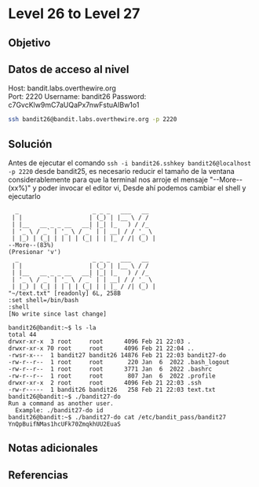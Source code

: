# Level 26 to Level 27

## Objetivo

## Datos de acceso al nivel
Host: bandit.labs.overthewire.org  
Port: 2220
Username: bandit26
Password: c7GvcKlw9mC7aUQaPx7nwFstuAIBw1o1
```bash
ssh bandit26@bandit.labs.overthewire.org -p 2220
```


## Solución
Antes de ejecutar el comando `ssh -i bandit26.sshkey bandit26@localhost -p 2220` desde bandit25, es necesario reducir el tamaño de la ventana considerablemente para que la terminal nos arroje el mensaje "--More--(xx%)" y poder invocar el editor vi, Desde ahí podemos cambiar el shell y ejecutarlo
```
  _                     _ _ _   ___   __
 | |                   | (_) | |__ \ / /
 | |__   __ _ _ __   __| |_| |_   ) / /_
 | '_ \ / _` | '_ \ / _` | | __| / / '_ \
 | |_) | (_| | | | | (_| | | |_ / /| (_) |  
--More--(83%)  
(Presionar 'v')  
  _                     _ _ _   ___   __
 | |                   | (_) | |__ \ / /
 | |__   __ _ _ __   __| |_| |_   ) / /_
 | '_ \ / _` | '_ \ / _` | | __| / / '_ \
 | |_) | (_| | | | | (_| | | |_ / /| (_) |  
"~/text.txt" [readonly] 6L, 258B  
:set shell=/bin/bash  
:shell  
[No write since last change]

bandit26@bandit:~$ ls -la
total 44
drwxr-xr-x  3 root     root      4096 Feb 21 22:03 .
drwxr-xr-x 70 root     root      4096 Feb 21 22:04 ..
-rwsr-x---  1 bandit27 bandit26 14876 Feb 21 22:03 bandit27-do
-rw-r--r--  1 root     root       220 Jan  6  2022 .bash_logout
-rw-r--r--  1 root     root      3771 Jan  6  2022 .bashrc
-rw-r--r--  1 root     root       807 Jan  6  2022 .profile
drwxr-xr-x  2 root     root      4096 Feb 21 22:03 .ssh
-rw-r-----  1 bandit26 bandit26   258 Feb 21 22:03 text.txt
bandit26@bandit:~$ ./bandit27-do
Run a command as another user.
  Example: ./bandit27-do id
bandit26@bandit:~$ ./bandit27-do cat /etc/bandit_pass/bandit27
YnQpBuifNMas1hcUFk70ZmqkhUU2EuaS
```

## Notas adicionales


## Referencias

